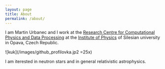 ```yaml
---
layout: page
title: About
permalink: /about/
---
```


I am Martin Urbanec and I work at the [Research Centre for Computational Physics and Data Processing](https://astrocomp.physics.cz) at the [Institute of Physics](https://physics.slu.cz) of Silesian university in Opava, Czech Republic.


![kuk](/images/github_profilovka.jp2 =25x)
 
I am iterested in neutron stars and in general relativistic astrophysics.